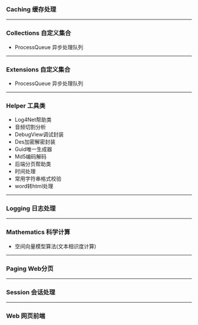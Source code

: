 ### Caching 缓存处理
***

### Collections 自定义集合
- ProcessQueue 异步处理队列
***

### Extensions 自定义集合
- ProcessQueue 异步处理队列
***

### Helper 工具类
- Log4Net帮助类
- 音频切割分析
- DebugView调试封装
- Des加密解密封装
- Guid唯一生成器
- Md5编码解码
- 后端分页帮助类
- 时间处理
- 常用字符串格式校验
- word转html处理
***

### Logging 日志处理
***

### Mathematics 科学计算
- 空间向量模型算法(文本相识度计算)
***

### Paging Web分页
***

### Session 会话处理
***

### Web 网页前端
